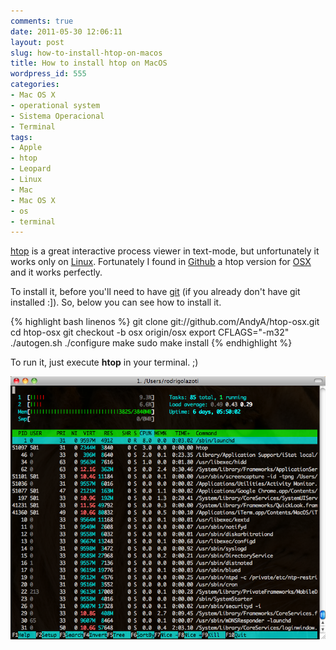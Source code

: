 ```yaml
---
comments: true
date: 2011-05-30 12:06:11
layout: post
slug: how-to-install-htop-on-macos
title: How to install htop on MacOS
wordpress_id: 555
categories:
- Mac OS X
- operational system
- Sistema Operacional
- Terminal
tags:
- Apple
- htop
- Leopard
- Linux
- Mac
- Mac OS X
- os
- terminal
---
```


[htop](http://htop.sourceforge.net/) is a great interactive process viewer in text-mode, but unfortunately it works only on [Linux](http://wikipedia.org/wiki/Linux).
Fortunately I found in [Github](http://github.com) a htop version for [OSX](http://www.apple.com/br/macosx/) and it works perfectly.

To install it, before you'll need to have [git](http://git-scm.com/) (if you already don't have git installed :]).
So, below you can see how to install it.

{% highlight bash linenos %}
git clone git://github.com/AndyA/htop-osx.git
cd htop-osx
git checkout -b osx origin/osx
export CFLAGS="-m32"
./autogen.sh
./configure
make
sudo make install
{% endhighlight %}

To run it, just execute **htop** in your terminal. ;)

![](/images/2011/05/Screen-shot-2011-05-28-at-1.09.54-AM.png)